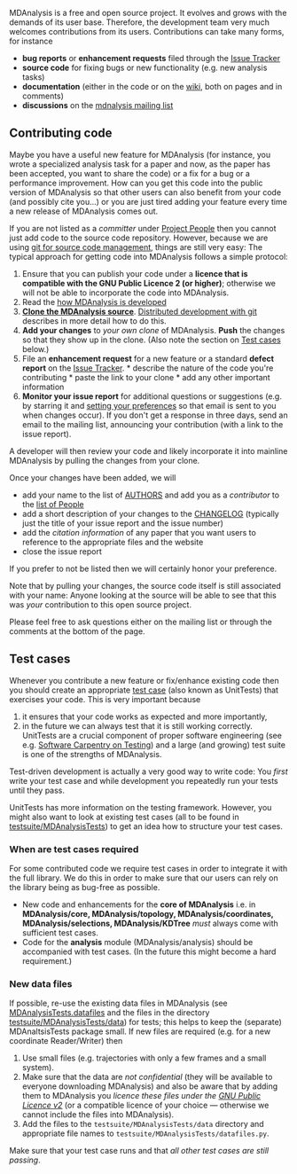 MDAnalysis is a free and open source project. It evolves and grows with the demands of its user base. Therefore, the development team very much welcomes contributions from its users. Contributions can take many forms, for instance
  * **bug reports** or **enhancement requests** filed through the [Issue Tracker](http://code.google.com/p/mdanalysis/issues/list)
  * **source code** for fixing bugs or new functionality (e.g. new analysis tasks)
  * **documentation** (either in the code or on the [wiki](http://code.google.com/p/mdanalysis/w/list), both on pages and in comments)
  * **discussions** on the [mdnalysis mailing list](http://groups.google.com/group/mdnalysis-discussion)


## Contributing code ##

Maybe you have a useful new feature for MDAnalysis (for instance, you wrote a specialized analysis task for a paper and now, as the paper has been accepted, you want to share the code) or a fix for a bug or a performance improvement. How can you get this code into the public version of MDAnalysis so that other users can also benefit from your code (and possibly cite you...) or you are just tired adding your feature every time a new release of MDAnalysis comes out.

If you are not listed as a _committer_ under [Project People](http://code.google.com/p/mdanalysis/people/list) then you cannot just add code to the source code repository. However, because we are using [git for source code management](Source), things are still very easy: The typical approach for getting code into MDAnalysis follows a simple protocol:

  1. Ensure that you can publish your code under a **licence that is compatible with the GNU Public Licence 2 (or higher)**; otherwise we will not be able to incorporate the code into MDAnalysis.
  1. Read the [how MDAnalysis is developed](DevelopmentWorkflow)
  1. **[Clone the MDAnalysis source](http://code.google.com/p/mdanalysis/source/clones)**. [Distributed development with git](DistributedDevelopment) describes in more detail how to do this.
  1. **Add your changes** to _your own clone_ of MDAnalysis. **Push** the changes so that they show up in the clone. (Also note the section on [Test cases](#TestCases) below.)
  1. File an **enhancement request** for a new feature or a standard **defect report** on the [Issue Tracker](http://code.google.com/p/mdanalysis/issues/list).
    * describe the nature of the code you're contributing
    * paste the link to your clone
    * add any other important information
  1. **Monitor your issue report** for additional questions or suggestions (e.g. by starring it and [setting your preferences](https://code.google.com/hosting/settings) so that email is sent to you when changes occur). If you don't get a response in three days, send an email to the mailing list, announcing your contribution (with a link to the issue report).

A developer will then review your code and likely incorporate it into mainline MDAnalysis by pulling the changes from your clone.

Once your changes have been added, we will
  * add your name to the list of [AUTHORS](http://code.google.com/p/mdanalysis/source/browse/AUTHORS) and add you as a _contributor_ to the [list of People](http://code.google.com/p/mdanalysis/people/list)
  * add a short description of your changes to the [CHANGELOG](http://code.google.com/p/mdanalysis/source/browse/CHANGELOG) (typically just the title of your issue report and the issue number)
  * add the _citation information_ of any paper that you want users to reference to the appropriate files and the website
  * close the issue report

If you prefer to not be listed then we will certainly honor your preference.

Note that by pulling your changes, the source code itself is still associated with your name: Anyone looking at the source will be able to see that this was _your_ contribution to this open source project.

Please feel free to ask questions either on the mailing list or through the comments at the bottom of the page.

## Test cases ##
Whenever you contribute a new feature or fix/enhance existing code then you should create an appropriate [test case](UnitTests) (also known as UnitTests) that exercises your code. This is very important because
  1. it ensures that your code works as expected and more importantly,
  1. in the future we can always test that it is still working correctly.
UnitTests are a crucial component of proper software engineering (see e.g. [Software Carpentry on Testing](http://software-carpentry.org/4_0/test)) and a large (and growing) test suite is one of the strengths of MDAnalysis.

Test-driven development is actually a very good way to write code: You _first_ write your test case and while development you repeatedly run your tests until they pass.

UnitTests has more information on the testing framework. However, you might also want to look at existing test cases (all to be found in [testsuite/MDAnalysisTests](http://code.google.com/p/mdanalysis/source/browse/#git%2Ftestsuite%2FMDAnalysisTests)) to get an idea how to structure your test cases.

### When are test cases required ###
For some contributed code we require test cases in order to integrate it with the full library. We do this in order to make sure that our users can rely on the library being as bug-free as possible.

  * New code and enhancements for the **core of MDAnalysis** i.e. in **MDAnalysis/core, MDAnalysis/topology, MDAnalysis/coordinates, MDAnalysis/selections, MDAnalysis/KDTree** _must_ always come with sufficient test cases.
  * Code for the **analysis** module (MDAnalysis/analysis) should be accompanied with test cases. (In the future this might become a hard requirement.)

### New data files ###
If possible, re-use the existing data files in MDAnalysis (see [MDAnalysisTests.datafiles](http://code.google.com/p/mdanalysis/source/browse/testsuite/MDAnalysisTests/datafiles.py) and the files in the directory [testsuite/MDAnalysisTests/data](http://code.google.com/p/mdanalysis/source/browse/testsuite/MDAnalysisTests/#MDAnalysisTests%2Fdata)) for tests; this helps to keep the (separate) MDAnaltsisTests package small. If new files are required (e.g. for a new coordinate Reader/Writer) then
  1. Use small files (e.g. trajectories with only a few frames and a small system).
  1. Make sure that the data are _not confidential_ (they will be available to everyone downloading MDAnalysis) and also be aware that by adding them to MDAnalysis you _licence these files under the [GNU Public Licence v2](http://www.gnu.org/licenses/gpl-2.0.html)_ (or a compatible licence of your choice — otherwise we cannot include the files into MDAnalysis).
  1. Add the files to the `testsuite/MDAnalysisTests/data` directory and appropriate file names to `testsuite/MDAnalysisTests/datafiles.py`.

Make sure that your test case runs and that _all other test cases are still passing_.
